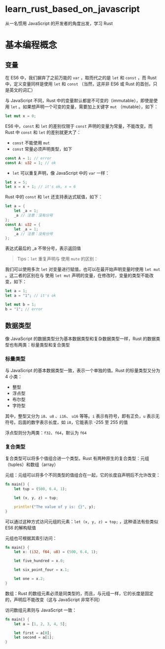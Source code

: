 # learn_rust_based_on_javascript

从一名惯用 JavaScript 的开发者的角度出发，学习 Rust

# 基本编程概念

## 变量

在 ES6 中，我们摒弃了之前万能的 `var` ，取而代之的是 `let` 和 `const` ，而 Rust 中，定义变量同样是使用 `let` 和 `const` （当然，这并非 ES6 或 Rust 的首创，只是英文的词汇）

与 JavaScript 不同，Rust 中的变量默认都是不可变的（immutable），即使是使用 `let` 。如果想声明一个可变的变量，需要加上关键字 `mut` （mutable），如下：

```rust
let mut x = 0;
```

ES6 中，`const` 和 `let` 的差别仅限于 `const` 声明的变量为常量，不能改变。而 Rust 中 `const` 和 `let` 的差别就更大了：

- `const` 不能使用 `mut`
- `const` 常量必须声明类型，如下

```rust
const A = 1; // error
const A: u32 = 1; // ok
```

- `let` 可以重复声明，像 JavaScript 中的 `var` 一样：

```rust
let x = 5;
let x = x + 1; // it's ok, x = 6
```

Rust 中的 `const` 和 `let` 还支持表达式赋值，如下：

```rust
let a = {
    let _a = 1;
    _a // 注意：没有分号 
};
const A: u32 = {
    let _a = 1;
    _a // 注意：没有分号
};
```

表达式最后的 _a 不带分号，表示返回值

> Tips：`let` 重复声明与 使用 `mute` 的区别：

我们可以使用多次 `let` 对变量进行赋值，也可以在最开始声明变量时使用 `let mut` 。这二者的区别在与 使用 `let mut` 声明的变量，在修改时，变量的类型不能改变，如下：

```rust
let a = 1;
let a = "1"; // it's ok

let mut b = 1;
b = "1"; // error
```

## 数据类型

像 JavaScript 的数据类型分为基本数据类型和复杂数据类型一样，Rust 的数据类型也有两类：标量类型和复合类型

### 标量类型

与 JavaScript 的基本数据类型一致，表示一个单独的值。Rust 的标量类型又分为 4 小类：

- 整型
- 浮点型
- 布尔型
- 字符型

其中，整型又分为 `i8`、`u8` 、`i16`、 `u16` 等等。`i` 表示有符号，即有正负，`u` 表示无符号。后面的数字表示长度，如 `i8`，它能表示 -255 至 255 的值

浮点型则分为两类：`f32`、`f64`，默认为 `f64`

### 复合类型

复合类型可以将多个值组合进一个类型。Rust 有两种原生的复合类型：元组（tuples）和数组（array）

元组：元组可以将多个不同类型的值组合在一起，它的长度自声明后不允许改变：

```rust
fn main() {
    let tup = (500, 6.4, 1);

    let (x, y, z) = tup;

    println!("The value of y is: {}", y);
}
```

可以通过这种方式访问元组的元素：`let (x, y, z) = top;` ，这种语法有些类似 ES6 的解构赋值

元组也可根据其索引访问：

```rust
fn main() {
    let x: (i32, f64, u8) = (500, 6.4, 1);

    let five_hundred = x.0;

    let six_point_four = x.1;

    let one = x.2;
}
```

数组：Rust 的数组元素必须是同类型的，而且，与元组一样，它的长度是固定的，声明后不能改变（这与 JavaScript 非常不同）

访问数组元素则与 JavaScript 一致：

```rust
fn main() {
    let a = [1, 2, 3, 4, 5];

    let first = a[0];
    let second = a[1];
}
```
